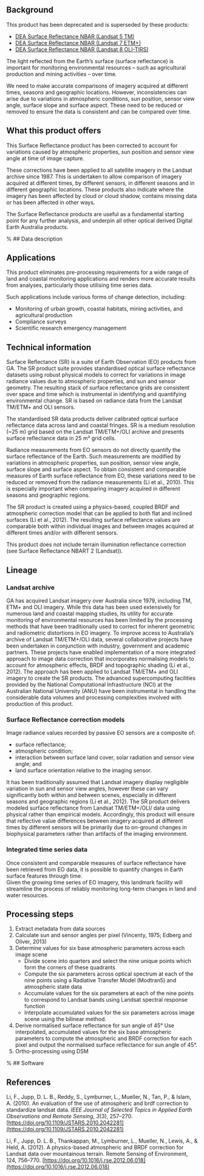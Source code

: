 ## Background

This product has been deprecated and is superseded by these products:

* [DEA Surface Reflectance NBAR (Landsat 5 TM)](/data/product/dea-surface-reflectance-nbar-landsat-5-tm/)
* [DEA Surface Reflectance NBAR (Landsat 7 ETM+)](/data/product/dea-surface-reflectance-nbar-landsat-7-etm/)
* [DEA Surface Reflectance NBAR (Landsat 8 OLI-TIRS)](/data/product/dea-surface-reflectance-nbar-landsat-8-oli-tirs/)

The light reflected from the Earth’s surface (surface reflectance) is important for monitoring environmental resources – such as agricultural production and mining activities – over time.

We need to make accurate comparisons of imagery acquired at different times, seasons and geographic locations. However, inconsistencies can arise due to variations in atmospheric conditions, sun position, sensor view angle, surface slope and surface aspect. These need to be reduced or removed to ensure the data is consistent and can be compared over time.

## What this product offers

This Surface Reflectance product has been corrected to account for variations caused by atmospheric properties, sun position and sensor view angle at time of image capture.

These corrections have been applied to all satellite imagery in the Landsat archive since 1987. This is undertaken to allow comparison of imagery acquired at different times, by different sensors, in different seasons and in different geographic locations. These products also indicate where the imagery has been affected by cloud or cloud shadow, contains missing data or has been affected in other ways.

The Surface Reflectance products are useful as a fundamental starting point for any further analysis, and underpin all other optical derived Digital Earth Australia products.

% ## Data description

## Applications

This product eliminates pre-processing requirements for a wide range of land and coastal monitoring applications and renders more accurate results from analyses, particularly those utilising time series data.

Such applications include various forms of change detection, including:

* Monitoring of urban growth, coastal habitats, mining activities, and agricultural production
* Compliance surveys
* Scientific research emergency management

## Technical information

Surface Reflectance (SR) is a suite of Earth Observation (EO) products from GA. The SR product suite provides standardised optical surface reflectance datasets using robust physical models to correct for variations in image radiance values due to atmospheric properties, and sun and sensor geometry. The resulting stack of surface reflectance grids are consistent over space and time which is instrumental in identifying and quantifying environmental change. SR is based on radiance data from the Landsat TM/ETM+ and OLI sensors. 

The standardised SR data products deliver calibrated optical surface reflectance data across land and coastal fringes. SR is a medium resolution (~25 m) grid based on the Landsat TM/ETM+/OLI archive and presents surface reflectance data in 25 m² grid cells.

Radiance measurements from EO sensors do not directly quantify the surface reflectance of the Earth. Such measurements are modified by variations in atmospheric properties, sun position, sensor view angle, surface slope and surface aspect. To obtain consistent and comparable measures of Earth surface reflectance from EO, these variations need to be reduced or removed from the radiance measurements (Li et al., 2010). This is especially important when comparing imagery acquired in different seasons and geographic regions.

The SR product is created using a physics-based, coupled BRDF and atmospheric correction model that can be applied to both flat and inclined surfaces (Li et al., 2012). The resulting surface reflectance values are comparable both within individual images and between images acquired at different times and/or with different sensors.

This product does not include terrain illumination reflectance correction (see Surface Reflectance NBART 2 (Landsat)).

## Lineage

### Landsat archive

GA has acquired Landsat imagery over Australia since 1979, including TM, ETM+ and OLI imagery. While this data has been used extensively for numerous land and coastal mapping studies, its utility for accurate monitoring of environmental resources has been limited by the processing methods that have been traditionally used to correct for inherent geometric and radiometric distortions in EO imagery. To improve access to Australia’s archive of Landsat TM/ETM+/OLI data, several collaborative projects have been undertaken in conjunction with industry, government and academic partners. These projects have enabled implementation of a more integrated approach to image data correction that incorporates normalising models to account for atmospheric effects, BRDF and topographic shading (Li et al., 2012). The approach has been applied to Landsat TM/ETM+ and OLI imagery to create the SR products. The advanced supercomputing facilities provided by the National Computational Infrastructure (NCI) at the Australian National University (ANU) have been instrumental in handling the considerable data volumes and processing complexities involved with production of this product.

### Surface Reflectance correction models

Image radiance values recorded by passive EO sensors are a composite of:  
* surface reflectance;  
* atmospheric condition;  
* interaction between surface land cover, solar radiation and sensor view angle; and  
* land surface orientation relative to the imaging sensor. 

It has been traditionally assumed that Landsat imagery display negligible variation in sun and sensor view angles, however these can vary significantly both within and between scenes, especially in different seasons and geographic regions (Li et al., 2012). The SR product delivers modeled surface reflectance from Landsat TM/ETM+/OLI/ data using physical rather than empirical models. Accordingly, this product will ensure that reflective value differences between imagery acquired at different times by different sensors will be primarily due to on-ground changes in biophysical parameters rather than artifacts of the imaging environment.

### Integrated time series data

Once consistent and comparable measures of surface reflectance have been retrieved from EO data, it is possible to quantify changes in Earth surface features through time.  
Given the growing time series of EO imagery, this landmark facility will streamline the process of reliably monitoring long-term changes in land and water resources.

## Processing steps

1. Extract metadata from data sources
1. Calculate sun and sensor angles per pixel (Vincenty, 1975; Edberg and Oliver, 2013)
1. Determine values for six base atmospheric parameters across each image scene
    * Divide scene into quarters and select the nine unique points which form the corners of these quadrants
    * Compute the six parameters across optical spectrum at each of the nine points using a Radiative Transfer Model (Modtran5) and atmospheric state data
    * Accumulate values for the six parameters at each of the nine points to correspond to Landsat bands using Landsat spectral response function
    * Interpolate accumulated values for the six parameters across image scene using the bilinear method.
1. Derive normalised surface reflectance for sun angle of 45°
Use interpolated, accumulated values for the six base atmospheric parameters to compute the atmospheric and BRDF correction for each pixel and output the normalised surface reflectance for sun angle of 45°.
1. Ortho-processing using DSM

% ## Software

## References

Li, F., Jupp, D. L. B., Reddy, S., Lymburner, L., Mueller, N., Tan, P., & Islam, A. (2010). An evaluation of the use of atmospheric and brdf correction to standardize landsat data. *IEEE Journal of Selected Topics in Applied Earth Observations and Remote Sensing*, *3*(3), 257–270. [https://doi.org/10.1109/JSTARS.2010.2042281](https://doi.org/10.1109/JSTARS.2010.2042281)

Li, F., Jupp, D. L. B., Thankappan, M., Lymburner, L., Mueller, N., Lewis, A., & Held, A. (2012). A physics-based atmospheric and BRDF correction for Landsat data over mountainous terrain. Remote Sensing of Environment, 124, 756–770. [https://doi.org/10.1016/j.rse.2012.06.018](https://doi.org/10.1016/j.rse.2012.06.018)

